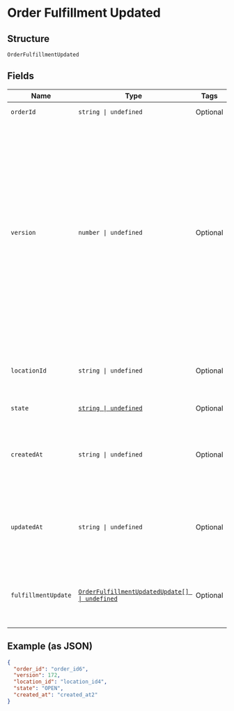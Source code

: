 
# Order Fulfillment Updated

## Structure

`OrderFulfillmentUpdated`

## Fields

| Name | Type | Tags | Description |
|  --- | --- | --- | --- |
| `orderId` | `string \| undefined` | Optional | The order's unique ID. |
| `version` | `number \| undefined` | Optional | The version number, which is incremented each time an update is committed to the order.<br>Orders that were not created through the API do not include a version number and<br>therefore cannot be updated.<br><br>[Read more about working with versions.](../../https://developer.squareup.com/docs/orders-api/manage-orders#update-orders) |
| `locationId` | `string \| undefined` | Optional | The ID of the seller location that this order is associated with. |
| `state` | [`string \| undefined`](../../doc/models/order-state.md) | Optional | The state of the order. |
| `createdAt` | `string \| undefined` | Optional | The timestamp for when the order was created, in RFC 3339 format. |
| `updatedAt` | `string \| undefined` | Optional | The timestamp for when the order was last updated, in RFC 3339 format. |
| `fulfillmentUpdate` | [`OrderFulfillmentUpdatedUpdate[] \| undefined`](../../doc/models/order-fulfillment-updated-update.md) | Optional | The fulfillments that were updated with this version change. |

## Example (as JSON)

```json
{
  "order_id": "order_id6",
  "version": 172,
  "location_id": "location_id4",
  "state": "OPEN",
  "created_at": "created_at2"
}
```

